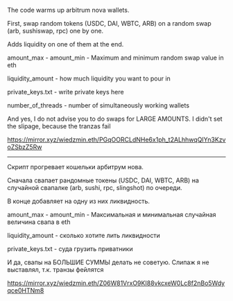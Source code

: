 The code warms up arbitrum nova wallets.

First, swap random tokens (USDC, DAI, WBTC, ARB) on a random swap (arb, sushiswap, rpc) one by one.

Adds liquidity on one of them at the end.

amount_max - amount_min - Maximum and minimum random swap value in eth

liquidity_amount - how much liquidity you want to pour in

private_keys.txt - write private keys here

number_of_threads - number of simultaneously working wallets

And yes, I do not advise you to do swaps for LARGE AMOUNTS. I didn't set the slipage, because the tranzas fail

https://mirror.xyz/wiedzmin.eth/PGqOORCLdNHe6x1ph_t2ALhhwqQIYn3KzvoZSbzZ5Rw

-------------------------------------------------------------------------------------------------------------------

Скрипт прогревает кошельки арбитрум нова.

Сначала свапает рандомные токены (USDC, DAI, WBTC, ARB) на случайной свапалке (arb, sushi, rpc, slingshot) по очереди.

В конце добавляет на одну из них ликвидность.

amount_max - amount_min - Максимальная и минимальная случайная величина свапа в eth

liquidity_amount - сколько хотите лить ликвидности

private_keys.txt - суда грузить приватники

И да, свапы на БОЛЬШИЕ СУММЫ делать не советую. Слипаж я не выставлял, т.к. транзы фейлятся

https://mirror.xyz/wiedzmin.eth/Z06W81VrxO9KI88vkcxeW0Lc8f2nBo5Wdyqce0HTNm8
